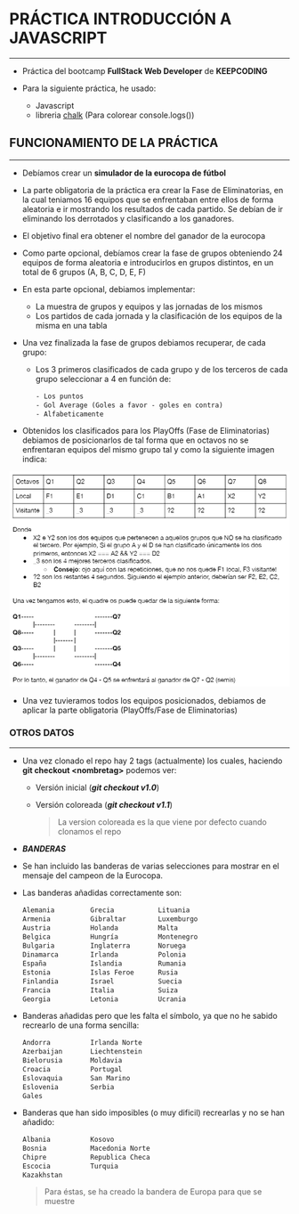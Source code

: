 # PRÁCTICA INTRODUCCIÓN A JAVASCRIPT

---

- Práctica del bootcamp **FullStack Web Developer** de **KEEPCODING**

- Para la siguiente práctica, he usado:

  - Javascript
  - libreria [chalk](https://www.npmjs.com/package/chalk) (Para colorear console.logs())

## FUNCIONAMIENTO DE LA PRÁCTICA

---

- Debíamos crear un **simulador de la eurocopa de fútbol**

- La parte obligatoria de la práctica era crear la Fase de Eliminatorias, en la cual teniamos 16 equipos que se enfrentaban
  entre ellos de forma aleatoria e ir mostrando los resultados de cada partido.
  Se debían de ir eliminando los derrotados y clasificando a los ganadores.

- El objetivo final era obtener el nombre del ganador de la eurocopa

- Como parte opcional, debíamos crear la fase de grupos obteniendo 24 equipos de forma aleatoria e introducirlos en grupos distintos, en un total de 6 grupos (A, B, C, D, E, F)

- En esta parte opcional, debiamos implementar:

  - La muestra de grupos y equipos y las jornadas de los mismos
  - Los partidos de cada jornada y la clasificación de los equipos de la misma en una tabla

- Una vez finalizada la fase de grupos debiamos recuperar, de cada grupo:

  - Los 3 primeros clasificados de cada grupo y de los terceros de cada grupo
    seleccionar a 4 en función de:

        - Los puntos
        - Gol Average (Goles a favor - goles en contra)
        - Alfabeticamente

- Obtenidos los clasificados para los PlayOffs (Fase de Eliminatorias) debiamos de posicionarlos de tal forma que en octavos no se enfrentaran equipos del mismo grupo tal y como la siguiente imagen indica:

![TablaOctavos](./img/screenshot.png)

- Una vez tuvieramos todos los equipos posicionados, debiamos de aplicar la parte obligatoria (PlayOffs/Fase de Eliminatorias)

### OTROS DATOS

---

- Una vez clonado el repo hay 2 tags (actualmente) los cuales, haciendo **git checkout \<nombretag>** podemos ver:

  - Versión inicial (**_git checkout v1.0_**)
  - Versión coloreada (**_git checkout v1.1_**)

    > La version coloreada es la que viene por defecto cuando clonamos el repo

- ***BANDERAS***

- Se han incluido las banderas de varias selecciones para mostrar en el mensaje del campeon de la Eurocopa.

- Las banderas añadidas correctamente son:
  ```
  Alemania         Grecia           Lituania
  Armenia          Gibraltar        Luxemburgo
  Austria          Holanda          Malta
  Belgica          Hungría          Montenegro
  Bulgaria         Inglaterra       Noruega
  Dinamarca        Irlanda          Polonia
  España           Islandia         Rumania
  Estonia          Islas Feroe      Rusia
  Finlandia        Israel           Suecia
  Francia          Italia           Suiza
  Georgia          Letonia          Ucrania
  ```

- Banderas añadidas pero que les falta el símbolo, ya que no he sabido recrearlo de una forma sencilla:
  ```
  Andorra          Irlanda Norte
  Azerbaijan       Liechtenstein
  Bielorusia       Moldavia
  Croacia          Portugal
  Eslovaquia       San Marino 
  Eslovenia        Serbia 
  Gales
  ```

- Banderas que han sido imposibles (o muy dificil) recrearlas y no se han añadido:
  ```
  Albania          Kosovo
  Bosnia           Macedonia Norte
  Chipre           Republica Checa
  Escocia          Turquia
  Kazakhstan
  ```
  > Para éstas, se ha creado la bandera de Europa para que se muestre